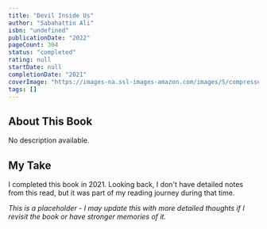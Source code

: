 ```yaml
---
title: "Devil Inside Us"
author: "Sabahattin Ali"
isbn: "undefined"
publicationDate: "2022"
pageCount: 304
status: "completed"
rating: null
startDate: null
completionDate: "2021"
coverImage: "https://images-na.ssl-images-amazon.com/images/S/compressed.photo.goodreads.com/books/1664832852i/62873228.jpg"
tags: []
---
```


## About This Book

No description available.

## My Take

I completed this book in 2021. Looking back, I don't have detailed notes from this read, but it was part of my reading journey during that time.

_This is a placeholder - I may update this with more detailed thoughts if I revisit the book or have stronger memories of it._
